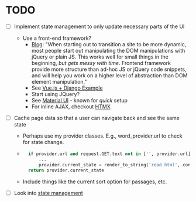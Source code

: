 # TODO

- [ ] Implement state management to only update necessary parts of the UI
    - Use a front-end framework?
        - [Blog](https://vsupalov.com/when-and-why-js-framework-for-django/): "When starting out to transition a site to be more dynamic, most people start out manipulating the DOM manipulations with jQuery or plain JS. This works well for small things in the beginning, *but gets messy with time*. Frontend framework provide more structure than ad-hoc JS or jQuery code snippets, and will help you work on a higher level of abstraction than DOM element manipulation."   
        - See [Vue.js + Django Example](https://vsupalov.com/vue-js-in-django-template/)
        - Start using JQuery?
        - See [Material UI](https://mui.com/) - known for *quick* setup
        - For inline AJAX, checkout [HTMX](https://htmx.org/)
- [ ] Cache page data so that a user can navigate back and see the same state
    - Perhaps use my provider classes. E.g., word_provider.url to check for state change.
    - ```python
        if provider.url and request.GET.text not in ['', provider.url]:
            ...
            provider.current_state = render_to_string('read.html', context)
        return provider.current_state
        ```
    - Include things like the current sort option for passages, etc.

- [ ] Look into [state management](https://www.screamingatmyscreen.com/managing-state-in-django-models/)
